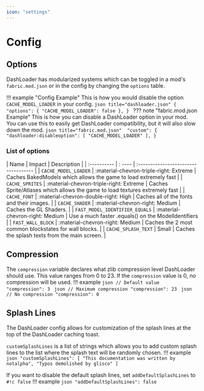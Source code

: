 ```yaml
---
icon: "settings"
---
```

# Config
## Options
DashLoader has modularized systems which can be toggled in a mod's `fabric.mod.json` or in the config by changing the `options` table.

!!! example "Config Example"
    This is how you would disable the option `CACHE_MODEL_LOADER` in your config.
    ```json title="dashloader.json"
    {
      "options": {
        "CACHE_MODEL_LOADER": false
      },
    }
    ```
??? note "fabric.mod.json Example"
    This is how you can disable a DashLoader option in your mod. 
    You can use this to easily get DashLoader compatibility, but it will also slow down the mod.
    ```json title="fabric.mod.json" 
        "custom": {
            "dashloader:disableoption": [
                "CACHE_MODEL_LOADER"
    		],
        }
    ```

### List of options
| Name        | Impact | Description                          |
| :---------- | : ---- | :----------------------------------- |
| `CACHE_MODEL_LOADER` | :material-chevron-triple-right: Extreme |   Caches BakedModels which allows the game to load extremely fast |
| `CACHE_SPRITES` | :material-chevron-triple-right: Extreme |   Caches Sprite/Atlases which allows the game to load textures extremely fast |
| `CACHE_FONT` | :material-chevron-double-right: High |   Caches all of the fonts and their images. |
| `CACHE_SHADER` | :material-chevron-right: Medium |   Caches the GL Shaders. |
| `FAST_MODEL_IDENTIFIER_EQUALS` | :material-chevron-right: Medium |   Use a much faster .equals() on the ModelIdentifiers |
| `FAST_WALL_BLOCK` | :material-chevron-right: Medium |   Caches the 2 most common blockstates for wall blocks. |
| `CACHE_SPLASH_TEXT` | Small |   Caches the splash texts from the main screen. |

## Compression
The `compression` variable declares what zlib compression level DashLoader should use. This value ranges from 0 to 23. If the `compression` value is 0, no compression will be used.
!!! example
    ```json
    // Default value
    "compression": 3
    ```
    ```json
    // Maximum compression
    "compression": 23
    ```
    ```json
    // No compression
    "compression": 0
    ```
## Splash Lines
The DashLoader config allows for customization of the splash lines at the top of the DashLoader caching toast.

`customSplashLines` is a list of strings which allows you to add custom splash lines to the list where the splash text will be randomly chosen.
!!! example
    ```json
    "customSplashLines": [
        "This documentation was written by notalpha",
        "Typos demolished by glisco"
    ]
    ```

If you want to disable the default splash lines, set `addDefaultSplashLines` to `#!c false`
!!! example
    ```json
    "addDefaultSplashLines": false
    ```

